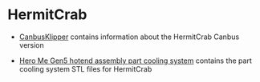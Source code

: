 # HermitCrab
* [CanbusKlipper](https://github.com/bigtreetech/HermitCrab/tree/master/CanbusKlipper) contains information about the HermitCrab
 Canbus version
 
 * [Hero Me Gen5 hotend assembly part cooling system](https://www.thingiverse.com/thing:4460970) contains the part cooling system STL files for HermitCrab
